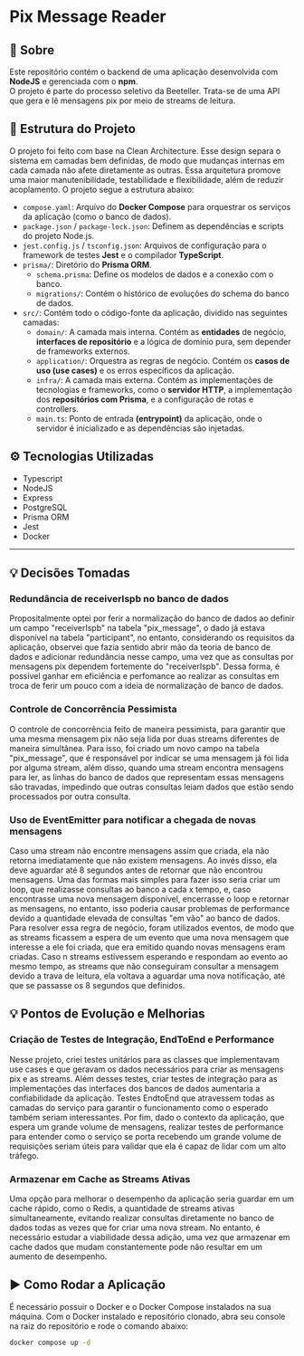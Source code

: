# Pix Message Reader

## 📝 Sobre

Este repositório contém o backend de uma aplicação desenvolvida com **NodeJS** e gerenciada com o **npm**.  
O projeto é parte do processo seletivo da Beeteller. Trata-se de uma API que gera e lê mensagens pix por meio de streams de leitura.

## 📁 Estrutura do Projeto

  O projeto foi feito com base na Clean Architecture. Esse design separa o sistema em camadas bem definidas, de modo que mudanças internas em cada camada não afete diretamente as outras. Essa arquitetura promove uma maior manutenibilidade, testabilidade e flexibilidade, além de reduzir acoplamento. O projeto segue a estrutura abaixo:

* `compose.yaml`: Arquivo do **Docker Compose** para orquestrar os serviços da aplicação (como o banco de dados).
* `package.json` / `package-lock.json`: Definem as dependências e scripts do projeto Node.js.
* `jest.config.js` / `tsconfig.json`: Arquivos de configuração para o framework de testes **Jest** e o compilador **TypeScript**.
* `prisma/`: Diretório do **Prisma ORM**.
    * `schema.prisma`: Define os modelos de dados e a conexão com o banco.
    * `migrations/`: Contém o histórico de evoluções do schema do banco de dados.
* `src/`: Contém todo o código-fonte da aplicação, dividido nas seguintes camadas:
    * `domain/`: A camada mais interna. Contém as **entidades** de negócio, **interfaces de repositório** e a lógica de domínio pura, sem depender de frameworks externos.
    * `application/`: Orquestra as regras de negócio. Contém os **casos de uso (use cases)** e os erros específicos da aplicação.
    * `infra/`: A camada mais externa. Contém as implementações de tecnologias e frameworks, como o **servidor HTTP**, a implementação dos **repositórios com Prisma**, e a configuração de rotas e controllers.
    * `main.ts`: Ponto de entrada **(entrypoint)** da aplicação, onde o servidor é inicializado e as dependências são injetadas.


## ⚙️ Tecnologias Utilizadas

- Typescript
- NodeJS
- Express
- PostgreSQL
- Prisma ORM
- Jest
- Docker

---

## 💡 Decisões Tomadas

### Redundância de receiverIspb no banco de dados
Propositalmente optei por ferir a normalização do banco de dados ao definir um campo "receiverIspb" na tabela "pix_message", o dado já estava disponível na tabela "participant", no entanto, considerando os requisitos da aplicação, observei que fazia sentido abrir mão da teoria de banco de dados e adicionar redundância nesse campo, uma vez que as consultas por mensagens pix dependem fortemente do "receiverIspb". Dessa forma, é possível ganhar em eficiência e perfomance ao realizar as consultas em troca de ferir um pouco com a ideia de normalização de banco de dados.

### Controle de Concorrência Pessimista
O controle de concorrência feito de maneira pessimista, para garantir que uma mesma mensagem pix não seja lida por duas streams diferentes de maneira simultânea. Para isso, foi criado um novo campo na tabela "pix_message", que é responsável por indicar se uma mensagem já foi lida por alguma stream, além disso, quando uma stream encontra mensagens para ler, as linhas do banco de dados que representam essas mensagens são travadas, impedindo que outras consultas leiam dados que estão sendo processados por outra consulta.

### Uso de EventEmitter para notificar a chegada de novas mensagens
Caso uma stream não encontre mensagens assim que criada, ela não retorna imediatamente que não existem mensagens. Ao invés disso, ela deve aguardar até 8 segundos antes de retornar que não encontrou mensagens. Uma das formas mais simples para fazer isso seria criar um loop, que realizasse consultas ao banco a cada x tempo, e, caso encontrasse uma nova mensagem disponível, encerrasse o loop e retornar as mensagens, no entanto, isso poderia causar problemas de performance devido a quantidade elevada de consultas "em vão" ao banco de dados. Para resolver essa regra de negócio, foram utilizados eventos, de modo que as streams ficassem a espera de um evento que uma nova mensagem que interesse a ele foi criada, que era emitido quando novas mensagens eram criadas. Caso n streams estivessem esperando e respondam ao evento ao mesmo tempo, as streams que não conseguiram consultar a mensagem devido a trava de leitura, ela voltava a aguardar uma nova notificação, até que se passasse os 8 segundos que definidos.

## 💡 Pontos de Evolução e Melhorias

### Criação de Testes de Integração, EndToEnd e Performance
Nesse projeto, criei testes unitários para as classes que implementavam use cases e que geravam os dados necessários para criar as mensagens pix e as streams. Além desses testes, criar testes de integração para as implementações das interfaces dos bancos de dados aumentaria a confiabilidade da aplicação. Testes EndtoEnd que atravessem todas as camadas do serviço para garantir o funcionamento como o esperado também seriam interessantes. Por fim, dado o contexto da aplicação, que espera um grande volume de mensagens, realizar testes de performance para entender como o serviço se porta recebendo um grande volume de requisições seriam úteis para validar que ela é capaz de lidar com um alto tráfego.

### Armazenar em Cache as Streams Ativas
Uma opção para melhorar o desempenho da aplicação seria guardar em um cache rápido, como o Redis, a quantidade de streams ativas simultaneamente, evitando realizar consultas diretamente no banco de dados todas as vezes que for criar uma nova stream. No entanto, é necessário estudar a viabilidade dessa adição, uma vez que armazenar em cache dados que mudam constantemente pode não resultar em um aumento de desempenho.

## ▶️ Como Rodar a Aplicação
É necessário possuir o Docker e o Docker Compose instalados na sua máquina.
Com o Docker instalado e repositório clonado, abra seu console na raiz do repositório e rode o comando abaixo:
```bash
docker compose up -d
```

